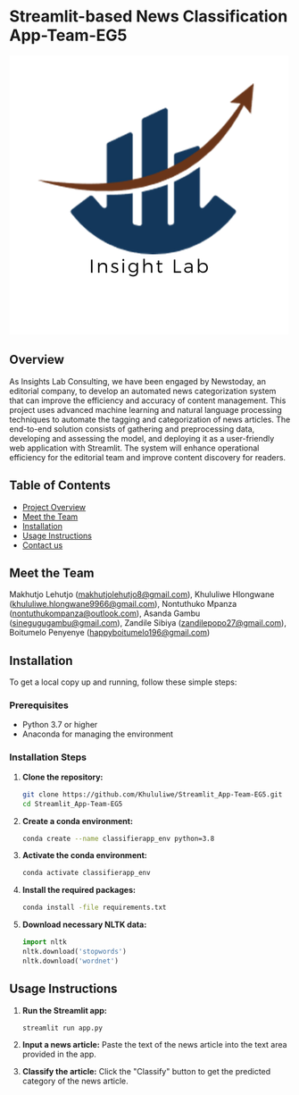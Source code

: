 # Streamlit-based News Classification App-Team-EG5
![LabInsights Logo](logo.png)
## Overview

As Insights Lab Consulting, we have been engaged by Newstoday, an editorial company, to develop an automated news categorization system that can improve the efficiency and accuracy of content management. This project uses advanced machine learning and natural language processing techniques to automate the tagging and categorization of news articles. The end-to-end solution consists of gathering and preprocessing data, developing and assessing the model, and deploying it as a user-friendly web application with Streamlit. The system will enhance operational efficiency for the editorial team and improve content discovery for readers.

## Table of Contents
* [Project Overview](#project-overview)
* [Meet the Team](#meet-the-team)
* [Installation](#installation)
* [Usage Instructions](#usage-instructions)
* [Contact us](#contact-us)
  
## Meet the Team
Makhutjo Lehutjo (makhutjolehutjo8@gmail.com),
Khululiwe Hlongwane (khululiwe.hlongwane9966@gmail.com),
Nontuthuko Mpanza	(nontuthukompanza@outlook.com),
Asanda Gambu	(sinegugugambu@gmail.com),
Zandile Sibiya	(zandilepopo27@gmail.com),
Boitumelo Penyenye (happyboitumelo196@gmail.com)

## Installation
To get a local copy up and running, follow these simple steps:

### Prerequisites
- Python 3.7 or higher
- Anaconda for managing the environment

### Installation Steps
1. **Clone the repository:**
    ```bash
    git clone https://github.com/Khululiwe/Streamlit_App-Team-EG5.git
    cd Streamlit_App-Team-EG5
    ```

2. **Create a conda environment:**
    ```bash
    conda create --name classifierapp_env python=3.8
    ```
    
3. **Activate the conda environment:**
   ```bash
   conda activate classifierapp_env
   ```
   
5. **Install the required packages:**
    ```bash
    conda install -file requirements.txt
    ```

6. **Download necessary NLTK data:**
    ```python
    import nltk
    nltk.download('stopwords')
    nltk.download('wordnet')
    ```

## Usage Instructions
1. **Run the Streamlit app:**
    ```bash
    streamlit run app.py
    ```

2. **Input a news article:** Paste the text of the news article into the text area provided in the app.

3. **Classify the article:** Click the "Classify" button to get the predicted category of the news article.
